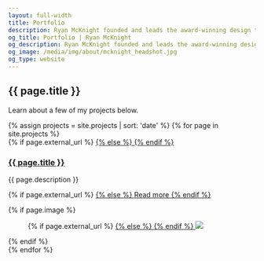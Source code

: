 ```yaml
---
layout: full-width
title: Portfolio
description: Ryan McKnight founded and leads the award-winning design team at Industry Dive, a rapidly growing business news company in Washington, DC.
og_title: Portfolio | Ryan McKnight
og_description: Ryan McKnight founded and leads the award-winning design team at Industry Dive, a rapidly growing business news company in Washington, DC.
og_image: /media/img/about/mcknight_headshot.jpg
og_type: website
---
```

<section class="grid">
	<div class="full-width">
		<h1>{{ page.title }}</h1>
		<!--<p>The most important part of my job as a manager and team leader is shepherding the best ideas of my employees to fruition. I also work hard to align the personal interests and skills of my team members with core needs of the business to push the needle forward.</p>
		<p>For a closer look at my growth as a manager, read <a href="{{ site.baseurl }}{% link _posts/blog/2017-03-05-management.md %}">this post</a>.</p>-->
		<p>Learn about a few of my projects below.</p>
	</div>
</section>
<section class="stripe-section">
	<section class="grid-wrapper">
		{% assign projects = site.projects | sort: 'date' %}
		{% for page in site.projects %}
		<article>
			<figcaption>
				{% if page.external_url %}
				<a href="{{ page.external_url }}">
				{% else %}
				<a href="{{ page.url }}">
				{% endif %}
				<h3>
					{{ page.title }}
				</h3>
				</a>
				<p class="description">{{ page.description }}</p>
				<p>
				{% if page.external_url %}
				<a href="{{ page.external_url }}">
				{% else %}
				<a href="{{ page.url }}">
				Read more
				{% endif %}
				</a>
				</p>
			</figcaption>
			{% if page.image %}
			<figure>
				{% if page.external_url %}
				<a href="{{ page.external_url }}">
				{% else %}
				<a href="{{ page.url }}">
				{% endif %}
				<img src="{{ page.image }}" />
				</a>
			</figure>
			{% endif %}
		</article>
		{% endfor %}
	</section>
</section>
<!--
	<h2>Corporate branding</h2> 

	<h2>Editorial design/h2> 
	
	<h2>Company leadership</h2> 
	
			
	<div class="medium-frame tweet-feed">
		<figure>
			<blockquote class="twitter-tweet" data-lang="en"><p lang="en" dir="ltr">Our <a href="https://twitter.com/divedesigners?ref_src=twsrc%5Etfw">@divedesigners</a> are in the planning phase of a CMS redesign. Very cool to watch the process! 💻💡 <a href="https://t.co/rfC6nIxvuo">pic.twitter.com/rfC6nIxvuo</a></p>&mdash; Industry Dive (@industrydive) <a href="https://twitter.com/industrydive/status/900445325219037185?ref_src=twsrc%5Etfw">August 23, 2017</a></blockquote>
		</figure>
		<figure>
			<blockquote class="twitter-tweet" data-lang="en"><p lang="en" dir="ltr">&quot;Auditing our CMS and creating user flow diagrams&quot; by <a href="https://twitter.com/nforman44?ref_src=twsrc%5Etfw">@nforman44</a> <a href="https://t.co/xo6ZVM60xv">https://t.co/xo6ZVM60xv</a> <a href="https://twitter.com/hashtag/design?src=hash&amp;ref_src=twsrc%5Etfw">#design</a> <a href="https://twitter.com/hashtag/ux?src=hash&amp;ref_src=twsrc%5Etfw">#ux</a></p>&mdash; Dive Design Team (@divedesigners) <a href="https://twitter.com/divedesigners/status/966064824793878531?ref_src=twsrc%5Etfw">February 20, 2018</a></blockquote>
		</figure>
		<figure>
			<blockquote class="twitter-tweet" data-lang="en"><p lang="en" dir="ltr">Our email newsletters are now 33% smaller in file size and optimized for more clients thanks to <a href="https://twitter.com/nforman44?ref_src=twsrc%5Etfw">@nforman44</a>. How did she accomplish this? Find out in this post: <a href="https://t.co/Cd96U2Ghbl">https://t.co/Cd96U2Ghbl</a> <a href="https://twitter.com/hashtag/design?src=hash&amp;ref_src=twsrc%5Etfw">#design</a> <a href="https://twitter.com/hashtag/tech?src=hash&amp;ref_src=twsrc%5Etfw">#tech</a></p>&mdash; Dive Design Team (@divedesigners) <a href="https://twitter.com/divedesigners/status/976204524024160259?ref_src=twsrc%5Etfw">March 20, 2018</a></blockquote>
		</figure>
		<figure>
			<blockquote class="twitter-tweet" data-lang="en"><p lang="en" dir="ltr">&quot;Creating downloadable PDFs using the .print window&quot; by <a href="https://twitter.com/nancopeland?ref_src=twsrc%5Etfw">@nancopeland</a> <a href="https://t.co/69lUWTWmK9">https://t.co/69lUWTWmK9</a> <a href="https://twitter.com/hashtag/frontend?src=hash&amp;ref_src=twsrc%5Etfw">#frontend</a> <a href="https://twitter.com/hashtag/design?src=hash&amp;ref_src=twsrc%5Etfw">#design</a></p>&mdash; Dive Design Team (@divedesigners) <a href="https://twitter.com/divedesigners/status/971047466866012160?ref_src=twsrc%5Etfw">March 6, 2018</a></blockquote>
		</figure>
		<figure>
			<blockquote class="twitter-tweet" data-lang="en"><p lang="en" dir="ltr">A little <a href="https://twitter.com/hashtag/FlashbackFriday?src=hash&amp;ref_src=twsrc%5Etfw">#FlashbackFriday</a>: Evolution of our sites over the past 3 years. Our redesign is 🔥 thanks to <a href="https://twitter.com/rtmup?ref_src=twsrc%5Etfw">@rtmup</a> &amp; our design team! <a href="https://t.co/GOZjZj9zmD">pic.twitter.com/GOZjZj9zmD</a></p>&mdash; Industry Dive (@industrydive) <a href="https://twitter.com/industrydive/status/786939466875342849?ref_src=twsrc%5Etfw">October 14, 2016</a></blockquote>
		</figure>
	</div>

	<h2>Corporate Branding</h2>
	<div class="medium-frame tweet-feed">
		<figure>
			<blockquote class="twitter-tweet" data-lang="en"><p lang="en" dir="ltr">An openness to bottom-up ideas is one of our company&#39;s greatest strengths. The year-long process to redesign our logo was sparked by a proposal from a handful of employees, not management or the founders. <a href="https://t.co/JpEF7beVP7">https://t.co/JpEF7beVP7</a></p>&mdash; Dive Design Team (@divedesigners) <a href="https://twitter.com/divedesigners/status/973914961717194752?ref_src=twsrc%5Etfw">March 14, 2018</a></blockquote>
		</figure>
		<figure>
			<blockquote class="twitter-tweet" data-lang="en"><p lang="en" dir="ltr">Check out this behind-the-scenes post on our logo redesign by <a href="https://twitter.com/KDesigning?ref_src=twsrc%5Etfw">@KDesigning</a> and <a href="https://twitter.com/elizam0075?ref_src=twsrc%5Etfw">@elizam0075</a> <a href="https://t.co/45wFl2aRlR">https://t.co/45wFl2aRlR</a> <a href="https://twitter.com/hashtag/design?src=hash&amp;ref_src=twsrc%5Etfw">#design</a></p>&mdash; Dive Design Team (@divedesigners) <a href="https://twitter.com/divedesigners/status/994670275714342912?ref_src=twsrc%5Etfw">May 10, 2018</a></blockquote>
		</figure>
	</div>

	<h2>Editorial design</h2>
	<div class="medium-frame tweet-feed">
		<figure>
			<blockquote class="twitter-tweet" data-lang="en"><p lang="en" dir="ltr">Shout out to <a href="https://twitter.com/Jordan_EBranch?ref_src=twsrc%5Etfw">@Jordan_EBranch</a> for designing this piece on women in the power sector. Also to <a href="https://twitter.com/elizam0075?ref_src=twsrc%5Etfw">@elizam0075</a> for the really fun illustrations! <a href="https://twitter.com/divedesigners?ref_src=twsrc%5Etfw">@divedesigners</a> <a href="https://t.co/AMWJX8TEST">https://t.co/AMWJX8TEST</a></p>&mdash; Natalie Forman (@nforman44) <a href="https://twitter.com/nforman44/status/985959023290798081?ref_src=twsrc%5Etfw">April 16, 2018</a></blockquote>
		</figure>
		<figure>
			<blockquote class="twitter-tweet" data-lang="en"><p lang="en" dir="ltr">Check out these new editorial illustrations by our highly talented graphic design intern and recent <a href="https://twitter.com/risd?ref_src=twsrc%5Etfw">@risd</a> grad, Yujin Kim. <a href="https://t.co/6r82D4jyZu">pic.twitter.com/6r82D4jyZu</a></p>&mdash; Dive Design Team (@divedesigners) <a href="https://twitter.com/divedesigners/status/1012697550233587713?ref_src=twsrc%5Etfw">June 29, 2018</a></blockquote>
		</figure>
		<figure>
			<blockquote class="twitter-tweet" data-lang="en"><p lang="en" dir="ltr">What is involved in leading a major editorial design project? Read about <a href="https://twitter.com/Jordan_EBranch?ref_src=twsrc%5Etfw">@Jordan_EBranch</a>&#39;s experience with the 2017 Dive Awards: <a href="https://t.co/KYq0tH4Sd9">https://t.co/KYq0tH4Sd9</a> <a href="https://twitter.com/hashtag/design?src=hash&amp;ref_src=twsrc%5Etfw">#design</a> <a href="https://twitter.com/hashtag/journalism?src=hash&amp;ref_src=twsrc%5Etfw">#journalism</a></p>&mdash; Dive Design Team (@divedesigners) <a href="https://twitter.com/divedesigners/status/976208311451291650?ref_src=twsrc%5Etfw">March 20, 2018</a></blockquote>
		</figure>
		<figure>
			<blockquote class="twitter-tweet" data-lang="en"><p lang="en" dir="ltr">&quot;What Chinese import policies mean for all 50 states&quot; New visual feature story designed by <a href="https://twitter.com/Jordan_EBranch?ref_src=twsrc%5Etfw">@Jordan_EBranch</a> <a href="https://twitter.com/divedesigners?ref_src=twsrc%5Etfw">@divedesigners</a> <a href="https://t.co/EKg142QB4K">https://t.co/EKg142QB4K</a></p>&mdash; Dive Design Team (@divedesigners) <a href="https://twitter.com/divedesigners/status/930913945111711744?ref_src=twsrc%5Etfw">November 15, 2017</a></blockquote>
		</figure>
		<figure>
			<blockquote class="twitter-tweet" data-lang="en"><p lang="en" dir="ltr">Our most recent interactive graphics project – &quot;The shifting state of federal CIOs&quot;<a href="https://t.co/CtMJTFhmOF">https://t.co/CtMJTFhmOF</a></p>&mdash; Dive Design Team (@divedesigners) <a href="https://twitter.com/divedesigners/status/926158878097772550?ref_src=twsrc%5Etfw">November 2, 2017</a></blockquote>
		</figure>
		<figure>
			<blockquote class="twitter-tweet" data-lang="en"><p lang="en" dir="ltr">Amazing work by <a href="https://twitter.com/RetailDive?ref_src=twsrc%5Etfw">@RetailDive</a> and <a href="https://twitter.com/divedesigners?ref_src=twsrc%5Etfw">@divedesigners</a> producing exclusive in-depth interview w/ fascinating character <a href="https://t.co/n3M9d9Ketg">https://t.co/n3M9d9Ketg</a></p>&mdash; Industry Dive (@industrydive) <a href="https://twitter.com/industrydive/status/879373680459091968?ref_src=twsrc%5Etfw">June 26, 2017</a></blockquote>
		</figure>
		<figure>
			<blockquote class="twitter-tweet" data-lang="en"><p lang="en" dir="ltr">Creative Director <a href="https://twitter.com/rtmup?ref_src=twsrc%5Etfw">@rtmup</a> teaching us the Rule of Thirds at our Intro to iPhone Photography brown bag lunch. 📱📸👀 <a href="https://t.co/ievQA4YuX3">pic.twitter.com/ievQA4YuX3</a></p>&mdash; Industry Dive (@industrydive) <a href="https://twitter.com/industrydive/status/840249993659351040?ref_src=twsrc%5Etfw">March 10, 2017</a></blockquote>
		</figure>
	</div>

	<h2>Brand Studio Design</h2>
	<div class="medium-frame tweet-feed">
		<figure>
			<blockquote class="twitter-tweet" data-lang="en"><p lang="en" dir="ltr">5 awards for <a href="https://twitter.com/industrydive?ref_src=twsrc%5Etfw">@industrydive</a>. 2017 American Graphic Design Awards <a href="https://twitter.com/hashtag/gdusa?src=hash&amp;ref_src=twsrc%5Etfw">#gdusa</a> <a href="https://t.co/ePeAv9NAlI">pic.twitter.com/ePeAv9NAlI</a></p>&mdash; Dive Design Team (@divedesigners) <a href="https://twitter.com/divedesigners/status/921487568860073984?ref_src=twsrc%5Etfw">October 20, 2017</a></blockquote>
		</figure>
	</div>
		
	<h2>Company Leadership</h2>
	<div class="medium-frame tweet-feed">
		<figure>
			<blockquote class="twitter-tweet" data-lang="en"><p lang="en" dir="ltr">Proud to be named #5 on <a href="https://twitter.com/washingtonpost?ref_src=twsrc%5Etfw">@washingtonpost</a>&#39;s <a href="https://twitter.com/hashtag/TopWorkplacesDC?src=hash&amp;ref_src=twsrc%5Etfw">#TopWorkplacesDC</a> 🏆and the youngest company across all categories! <a href="https://t.co/Itlc0ECe9D">https://t.co/Itlc0ECe9D</a> <a href="https://t.co/8JtCwbgevN">pic.twitter.com/8JtCwbgevN</a></p>&mdash; Industry Dive (@industrydive) <a href="https://twitter.com/industrydive/status/875730868513513472?ref_src=twsrc%5Etfw">June 16, 2017</a></blockquote>
		</figure>
	</div>
</section>	

	<script async src="https://platform.twitter.com/widgets.js" charset="utf-8"></script>
	-->
